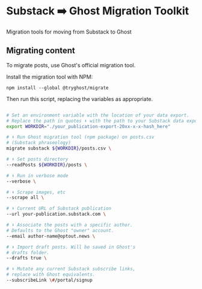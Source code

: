 # Substack ➡️ Ghost Migration Toolkit

Migration tools for moving from Substack to Ghost


## Migrating content

To migrate posts, use Ghost's official migration tool.

Install the migration tool with NPM:

`npm install --global @tryghost/migrate`


Then run this script, replacing the variables as appropriate.

```bash

# Set an environment variable with the location of your data export.
# Replace the path in quotes ⬇️ with the path to your Substack data export
export WORKDIR="./your_publication-export-20xx-x-x-hash_here"

# ⬇️ Run Ghost migration tool (npm package) on posts.csv
# (Substack phraseology)
migrate substack ${WORKDIR}/posts.csv \

# ⬇️ Set posts directory
--readPosts ${WORKDIR}/posts \

# ⬇️ Run in verbose mode
--verbose \

# ⬇️ Scrape images, etc
--scrape all \

# ⬇️ Current URL of Substack publication
--url your-publication.substack.com \

# ⬇️ Associate the posts with a specific author.
# Defaults to the Ghost "owner" account.
--email author-name@optout.news \

# ⬇️ Import draft posts. Will be saved in Ghost's
# drafts folder.
--drafts true \

# ⬇️ Mutate any current Substack subscribe links,
# replace with Ghost equivalents.
--subscribeLink \#/portal/signup 

```